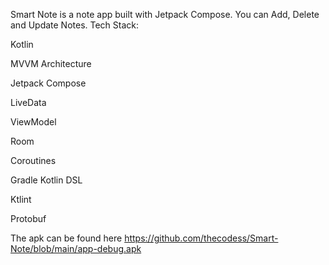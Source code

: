 Smart Note is a note app built with Jetpack Compose. You can Add, Delete and Update Notes.
Tech Stack:

 Kotlin
 
 MVVM Architecture
 
 Jetpack Compose
 
 LiveData
 
 ViewModel
 
 Room
 
 Coroutines
 
 Gradle Kotlin DSL
 
 Ktlint
 
 Protobuf
 
 The apk can be found here https://github.com/thecodess/Smart-Note/blob/main/app-debug.apk
